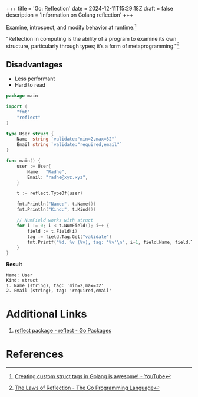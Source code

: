 +++
title = 'Go: Reflection'
date = 2024-12-11T15:29:18Z
draft = false
description = 'Information on Golang reflection'
+++

Examine, introspect, and modify behavior at runtime.[^2]

"Reflection in computing is the ability of a program to examine its own structure, particularly through types; it’s a form of metaprogramming."[^3]

## Disadvantages

- Less performant
- Hard to read

```go
package main

import (
	"fmt"
	"reflect"
)

type User struct {
	Name  string `validate:"min=2,max=32"`
	Email string `validate:"required,email"`
}

func main() {
	user := User{
		Name:  "Radhe",
		Email: "radhe@xyz.xyz",
	}

	t := reflect.TypeOf(user)

	fmt.Println("Name:", t.Name())
	fmt.Println("Kind:", t.Kind())

	// NumField works with struct
	for i := 0; i < t.NumField(); i++ {
		field := t.Field(i)
		tag := field.Tag.Get("validate")
		fmt.Printf("%d. %v (%v), tag: '%v'\n", i+1, field.Name, field.Type.Name(), tag)
	}
}
```

**Result**
```
Name: User
Kind: struct
1. Name (string), tag: 'min=2,max=32'
2. Email (string), tag: 'required,email'
```

# Additional Links

1. [reflect package - reflect - Go Packages](https://pkg.go.dev/reflect)

# References

[^2]:[Creating custom struct tags in Golang is awesome! - YouTube](https://www.youtube.com/watch?v=vtHZb7gNlbw)
[^3]:[The Laws of Reflection - The Go Programming Language](https://go.dev/blog/laws-of-reflection)
